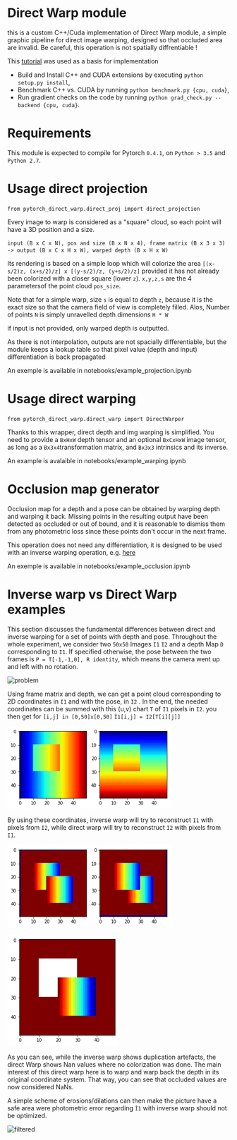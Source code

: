 # Direct Warp module

this is a custom C++/Cuda implementation of Direct Warp module, a simple graphic pipeline for direct image warping, designed so that occluded area are invalid. Be careful, this operation is not spatially diffrentiable !

This [tutorial](http://pytorch.org/tutorials/advanced/cpp_extension.html) was used as a basis for implementation

- Build and Install C++ and CUDA extensions by executing `python setup.py install`,
- Benchmark C++ vs. CUDA by running `python benchmark.py {cpu, cuda}`,
- Run gradient checks on the code by running `python grad_check.py --backend {cpu, cuda}`.

# Requirements

This module is expected to compile for Pytorch `0.4.1`, on `Python > 3.5` and `Python 2.7`.

# Usage direct projection

`from pytorch_direct_warp.direct_proj import direct_projection`

Every image to warp is considered as a "square" cloud, so each point will have a 3D position and a size.

```
input (B x C x N), pos and size (B x N x 4), frame matrix (B x 3 x 3) -> output (B x C x H x W), warped depth (B x H x W)
 ```
Its rendering is based on a simple loop which will colorize the area `[(x-s/2)z, (x+s/2)/z] x [(y-s/2)/z, (y+s/2)/z]` provided it has not already been colorized with a closer square (lower `z`). `x,y,z,s` are the 4 parametersof the point cloud `pos_size`.

Note that for a simple warp, size `s` is equal to depth `z`, because it is the exact size so that the camera field of view is completely filled. Alos, Number of points `N` is simply unravelled depth dimensions `H * W`

if input is not provided, only warped depth is outputted.

As there is not interpolation, outputs are not spacially differentiable, but the module keeps a lookup table so that pixel value (depth and input) differentiation is back propagated

An exemple is available in notebooks/example_projection.ipynb

# Usage direct warping

`from pytorch_direct_warp.direct_warp import DirectWarper`

Thanks to this wrapper, direct depth and img warping is simplified. You need to provide a `BxHxW` depth tensor and an optional `BxCxHxW` image tensor, as long as a `Bx3x4`transformation matrix, and `Bx3x3` intrinsics and its inverse.

An example is avalaible in notebooks/example_warping.ipynb

# Occlusion map generator

Occlusion map for a depth and a pose can be obtained by warping depth and warping it back. Missing points in the resulting output have been detected as occluded or out of bound, and it is reasonable to dismiss them from any photometric loss since these points don't occur in the next frame.

This operation does not need any differentiation, it is designed to be used with an inverse warping operation, e.g. [here](https://github.com/ClementPinard/SfmLearner-Pytorch/blob/master/inverse_warp.py)

An exemple is available in notebooks/example_occlusion.ipynb

# Inverse warp vs Direct Warp examples

This section discusses the fundamental differences between direct and inverse warping for a set of points with depth and pose.
Throughout the whole experiment, we consider two `50x50` Images `I1` `I2` and a depth Map `D` corresponding to `I1`. If specified otherwise, the pose between the two frames is `P = T[-1,-1,0], R identity`, which means the camera went up and left with no rotation.

![problem](imgs.png)

Using frame matrix and depth, we can get a point cloud corresponding to 2D coordinates in `I1` and with the pose, in `I2` . In the end, the needed coordinates can be summed with this (u,v) chart `T` of `I1` pixels in `I2`. you then get for `[i,j] in [0,50]x[0,50]` 
`Î1[i,j] = I2[T[i][j]]`

![T](img/uv.png)

By using these coordinates, inverse warp will try to reconstruct `I1` with pixels from `I2`, while direct warp will try to reconstruct `I2` with pixels from `I1`.

![inverse](img/inverse_warp.png)

![direct](img/direct_warp.png)

As you can see, while the inverse warp shows duplication artefacts, the direct Warp shows Nan values where no colorization was done.
The main interest of this direct warp here is to warp and warp back the depth in its original coordinate system. That way, you can see that occluded values are now considered NaNs.

A simple scheme of erosions/dilations can then make the picture have a safe area were photometric error regarding `Î1` with inverse warp should not be optimized.

![filtered](img/filtered.png)